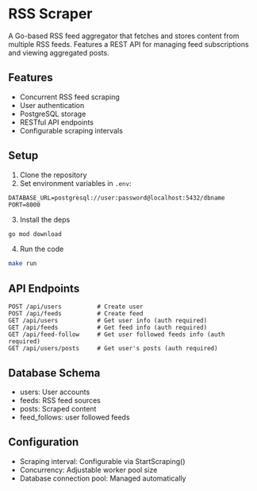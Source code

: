 # RSS Scraper

A Go-based RSS feed aggregator that fetches and stores content from multiple RSS feeds. Features a REST API for managing feed subscriptions and viewing aggregated posts.

## Features

- Concurrent RSS feed scraping
- User authentication
- PostgreSQL storage
- RESTful API endpoints
- Configurable scraping intervals

## Setup

1. Clone the repository
2. Set environment variables in `.env`:

```env
DATABASE_URL=postgresql://user:password@localhost:5432/dbname
PORT=8000
```

3. Install the deps

```bash
go mod download
```

4. Run the code

```bash
make run
```

## API Endpoints

```plaintext
POST /api/users          # Create user
POST /api/feeds          # Create feed
GET /api/users           # Get user info (auth required)
GET /api/feeds           # Get feed info (auth required)
GET /api/feed-follow     # Get user followed feeds info (auth required)
GET /api/users/posts     # Get user's posts (auth required)
```

## Database Schema

- users: User accounts
- feeds: RSS feed sources
- posts: Scraped content
- feed_follows: user followed feeds

## Configuration

- Scraping interval: Configurable via StartScraping()
- Concurrency: Adjustable worker pool size
- Database connection pool: Managed automatically
